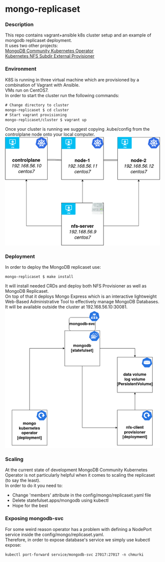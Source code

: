 # mongo-replicaset
### Description
This repo contains vagrant+ansible k8s cluster setup and an example of mongodb replicaset deployment.  
It uses two other projects:  
[MongoDB Community Kubernetes Operator](https://github.com/mongodb/mongodb-kubernetes-operator)  
[Kubernetes NFS Subdir External Provisioner](https://github.com/kubernetes-sigs/nfs-subdir-external-provisioner)  

### Environment
K8S is running in three virtual machine which are provisioned by a combination of Vagrant with Ansible.  
VMs run on CentOS7.  
In order to start the cluster run the following commands:
```shell
# Change directory to cluster
mongo-replicaset $ cd cluster
# Start vagrant provisioning
mongo-replicaset/cluster $ vagrant up
```
Once your cluster is running we suggest copying .kube/config from the controlplane node onto your local computer.  
![Screenshot](screenshots/env.png)

### Deployment
In order to deploy the MongoDB replicaset use:
```shell
mongo-replicaset $ make install
```
It will install needed CRDs and deploy both NFS Provisioner as well as MongoDB Replicaset.  
On top of that it deploys Mongo Express which is an interactive lightweight Web-Based Administrative Tool to effectively manage MongoDB Databases. It will be available outside the cluster at 192.168.56.10:30081.
![Screenshot](screenshots/arch.png)

### Scaling
At the current state of development MongoDB Community Kubernetes Operator is not particularly helpful when it comes to scaling the replicaset (to say the least).  
In order to do it you need to:
* Change 'members' attribute in the config/mongo/replicaset.yaml file
* Delete statefulset.apps/mongodb using kubectl
* Hope for the best

### Exposing mongodb-svc
For some weird reason operator has a problem with defining a NodePort service inside the config/mongo/replicaset.yaml.  
Therefore, in order to expose database's service we simply use kubectl expose:
```shell
kubectl port-forward service/mongodb-svc 27017:27017 -n chmurki
```